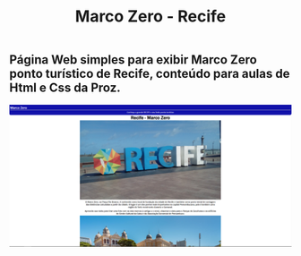 <div style="display: flex; align-items: center; flex-direction: column;">

# Marco Zero - Recife

## Página Web simples para exibir Marco Zero ponto turístico de Recife, conteúdo para aulas de Html e Css da Proz.

<img src="/img/imagem para readme.png" alt="print da página web">

</div>
